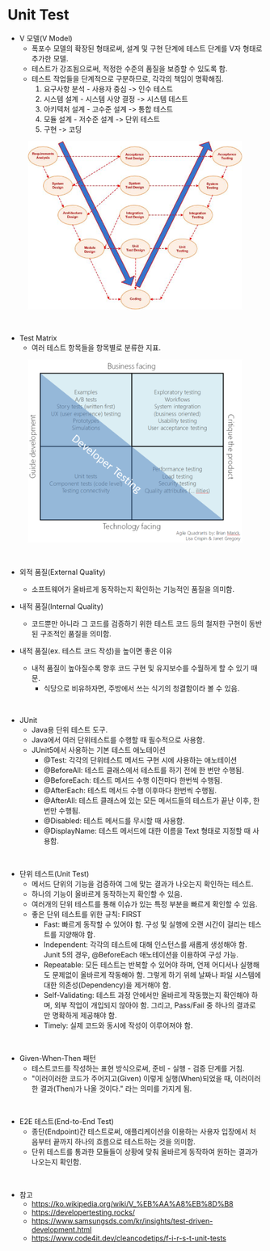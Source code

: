 # Unit Test

* V 모델(V Model)
	* 폭포수 모델의 확장된 형태로써, 설계 및 구현 단계에 테스트 단계를 V자 형태로 추가한 모델.
	* 테스트가 강조됨으로써, 적정한 수준의 품질을 보증할 수 있도록 함.
	* 테스트 작업들을 단계적으로 구분하므로, 각각의 책임이 명확해짐.
		1. 요구사항 분석 - 사용자 중심 -> 인수 테스트
		2. 시스템 설계 - 시스템 사양 결정 -> 시스템 테스트
		3. 아키텍처 설계 - 고수준 설계 -> 통합 테스트
		4. 모듈 설계 - 저수준 설계 -> 단위 테스트
		5. 구현 -> 코딩

<figure><img src="./images/v-model.jpg" alt=""></figure>

<br>

* Test Matrix
	* 여러 테스트 항목들을 항목별로 분류한 지표.

<figure><img src="./images/test-matrix.png" alt=""></figure>

<br>

* 외적 품질(External Quality)
	* 소프트웨어가 올바르게 동작하는지 확인하는 기능적인 품질을 의미함.

* 내적 품질(Internal Quality)
	* 코드뿐만 아니라 그 코드를 검증하기 위한 테스트 코드 등의 철저한 구현이 동반된 구조적인 품질을 의미함.

* 내적 품질(ex. 테스트 코드 작성)을 높이면 좋은 이유
	* 내적 품질이 높아질수록 향후 코드 구현 및 유지보수를 수월하게 할 수 있기 때문.
		* 식당으로 비유하자면, 주방에서 쓰는 식기의 청결함이라 볼 수 있음.

<br>

* JUnit
	* Java용 단위 테스트 도구.
	* Java에서 여러 단위테스트를 수행할 때 필수적으로 사용함.
	* JUnit5에서 사용하는 기본 테스트 애노테이션
		* @Test: 각각의 단위테스트 메서드 구현 시에 사용하는 애노테이션
		* @BeforeAll: 테스트 클래스에서 테스트를 하기 전에 한 번만 수행됨.
		* @BeforeEach: 테스트 메서드 수행 이전마다 한번씩 수행됨.
		* @AfterEach: 테스트 메서드 수행 이후마다 한번씩 수행됨. 
		* @AfterAll: 테스트 클래스에 있는 모든 메서드들의 테스트가 끝난 이후, 한 번만 수행됨.
		* @Disabled: 테스트 메서드를 무시할 때 사용함.
		* @DisplayName: 테스트 메서드에 대한 이름을 Text 형태로 지정할 때 사용함.

<br>

* 단위 테스트(Unit Test)
	* 메서드 단위의 기능을 검증하여 그에 맞는 결과가 나오는지 확인하는 테스트.
	* 하나의 기능이 올바르게 동작하는지 확인할 수 있음.
	* 여러개의 단위 테스트를 통해 이슈가 있는 특정 부분을 빠르게 확인할 수 있음.
	* 좋은 단위 테스트를 위한 규칙: FIRST
		* Fast: 빠르게 동작할 수 있어야 함. 구성 및 실행에 오랜 시간이 걸리는 테스트를 지양해야 함.
		* Independent: 각각의 테스트에 대해 인스턴스를 새롭게 생성해야 함. Junit 5의 경우, @BeforeEach 애노테이션을 이용하여 구성 가능.
		* Repeatable: 모든 테스트는 반복할 수 있어야 하며, 언제 어디서나 실행해도 문제없이 올바르게 작동해야 함. 그렇게 하기 위헤 날짜나 파일 시스템에 대한 의존성(Dependency)을 제거해야 함.
		* Self-Validating: 테스트 과정 안에서만 올바르게 작동했는지 확인해야 하며, 외부 작업이 개입되지 않아야 함. 그리고, Pass/Fail 중 하나의 결과로만 명확하게 제공해야 함.
		* Timely: 실제 코드와 동시에 작성이 이루어져야 함.

<br>

* Given-When-Then 패턴
	* 테스트코드를 작성하는 표현 방식으로써, 준비 - 실행 - 검증 단계를 거침.
	* "이러이러한 코드가 주어지고(Given) 이렇게 실행(When)되었을 때, 이러이러한 결과(Then)가 나올 것이다." 라는 의미를 가지게 됨.

<br>

* E2E 테스트(End-to-End Test)
	* 종단(Endpoint)간 테스트로써, 애플리케이션을 이용하는 사용자 입장에서 처음부터 끝까지 하나의 흐름으로 테스트하는 것을 의미함.
	* 단위 테스트를 통과한 모듈들이 상황에 맞춰 올바르게 동작하여 원하는 결과가 나오는지 확인함.

<br>

* 참고
	* https://ko.wikipedia.org/wiki/V_%EB%AA%A8%EB%8D%B8
	* https://developertesting.rocks/
	* https://www.samsungsds.com/kr/insights/test-driven-development.html
	* https://www.code4it.dev/cleancodetips/f-i-r-s-t-unit-tests
